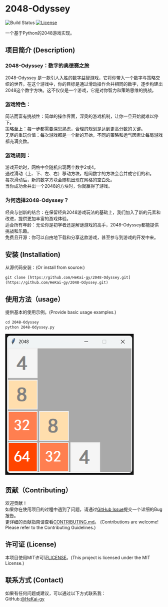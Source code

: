# 2048-Odyssey

![Build Status](https://img.shields.io/badge/build-passing-brightgreen)
[![License](https://img.shields.io/badge/license-MIT-blue)](LICENSE)


一个基于Python的2048游戏实现。

## 项目简介 (Description)

### 2048-Odyssey：数字的奥德赛之旅  

2048-Odyssey 是一款引人入胜的数字益智游戏，它将你带入一个数字与策略交织的世界。在这个游戏中，你的目标是通过滑动操作合并相同的数字，逐步构建出2048这个数字方块。这不仅仅是一个游戏，它是对你智力和策略思维的挑战。  

### 游戏特色：  
简洁而富有挑战性：简单的操作界面，深奥的游戏机制，让你一旦开始就难以停下。  
策略至上：每一步都需要深思熟虑，合理的规划是达到更高分数的关键。  
无尽的重玩价值：每次游戏都是一个新的开始，不同的策略和运气因素让每局游戏都充满变数。  

### 游戏规则：  
游戏开始时，网格中会随机出现两个数字2或4。  
通过滑动（上、下、左、右）移动方块，相同数字的方块会合并成它们的和。  
每次滑动后，新的数字方块会随机出现在网格的空白处。  
当你成功合并出一个2048的方块时，你就赢得了游戏。  

### 为何选择2048-Odyssey？  
经典与创新的结合：在保留经典2048游戏玩法的基础上，我们加入了新的元素和改进，提供更加丰富的游戏体验。  
适合所有年龄：无论你是初学者还是解谜游戏的高手，2048-Odyssey都能提供挑战和乐趣。  
免费且开源：你可以自由地下载和分享这款游戏，甚至参与到游戏的开发中来。

## 安装 (Installation)

从源代码安装：(Or install from source:)
```
git clone [https://github.com/HeKai-gy/2048-Odyssey.git](https://github.com/HeKai-gy/2048-Odyssey.git)
```
## 使用方法（usage）
提供基本的使用示例。(Provide basic usage examples.)
```
cd 2048-Odyssey
python 2048-Odyssey.py
```
![Example](https://github.com/HeKai-gy/2048-Odyssey/blob/348bf3712708479898eeb1f543a3dc6f8ade9711/example.png "Example")
## 贡献（Contributing）
欢迎贡献！  
如果你在使用项目的过程中遇到了问题，请通过[GitHub Issue](https://github.com/HeKai-gy/2048-Odyssey/issues)提交一个详细的Bug报告。  
更详细的贡献指南请查看[CONTRIBUTING.md](CONTRIBUTING.md)。
(Contributions are welcome! Please refer to the Contributing Guidelines.)

## 许可证 (License)
本项目使用MIT许可证[LICENSE](LICENSE)。(This project is licensed under the MIT License.)

## 联系方式 (Contact)
如果有任何问题或建议，可以通过以下方式联系我：  
GitHub:[@HeKai-gy](https://github.com/HeKai-gy)
